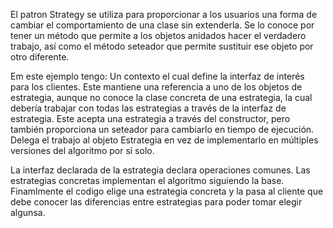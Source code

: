 El patron Strategy se utiliza para proporcionar a los usuarios una forma de cambiar el comportamiento de una clase sin extenderla. Se lo conoce por tener un método que permite a los objetos anidados hacer el verdadero trabajo, así como el método seteador que permite sustituir ese objeto por otro diferente.

Em este ejemplo tengo:
Un contexto el cual define la interfaz de interés para los clientes. Este mantiene una referencia a uno de los objetos de estrategia, aunque no conoce la clase concreta de una estrategia, la cual debería trabajar con todas las estrategias a través de la interfaz de estrategia. Este acepta una estrategia a través del constructor, pero también proporciona un seteador para cambiarlo en tiempo de ejecución. Delega el trabajo al objeto Estrategia en vez de implementarlo en múltiples versiones del algoritmo por sí solo.

La interfaz declarada de la estrategia declara operaciones comunes.
Las estrategias concretas implementan el algoritmo siguiendo la base.
Finamlmente el codigo elige una estrategia concreta y la pasa al cliente que debe conocer las diferencias entre estrategias para poder tomar elegir algunsa.